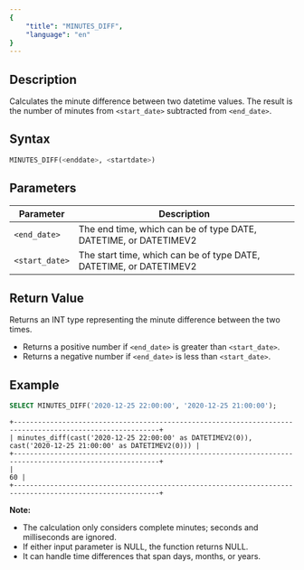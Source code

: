```yaml
---
{
    "title": "MINUTES_DIFF",
    "language": "en"
}
---
```


<!-- 
Licensed to the Apache Software Foundation (ASF) under one
or more contributor license agreements.  See the NOTICE file
distributed with this work for additional information
regarding copyright ownership.  The ASF licenses this file
to you under the Apache License, Version 2.0 (the
"License"); you may not use this file except in compliance
with the License.  You may obtain a copy of the License at

  http://www.apache.org/licenses/LICENSE-2.0

Unless required by applicable law or agreed to in writing,
software distributed under the License is distributed on an
"AS IS" BASIS, WITHOUT WARRANTIES OR CONDITIONS OF ANY
KIND, either express or implied.  See the License for the
specific language governing permissions and limitations
under the License.
-->


## Description

Calculates the minute difference between two datetime values. The result is the number of minutes from `<start_date>` subtracted from `<end_date>`.

## Syntax

```sql
MINUTES_DIFF(<enddate>, <startdate>)
```

## Parameters

| Parameter  | Description                                     |
|------------|-------------------------------------------------|
| `<end_date>`  | The end time, which can be of type DATE, DATETIME, or DATETIMEV2 |
| `<start_date>`  | The start time, which can be of type DATE, DATETIME, or DATETIMEV2 |

## Return Value

Returns an INT type representing the minute difference between the two times.
- Returns a positive number if `<end_date>` is greater than `<start_date>`.
- Returns a negative number if `<end_date>` is less than `<start_date>`.

## Example

```sql
SELECT MINUTES_DIFF('2020-12-25 22:00:00', '2020-12-25 21:00:00');
```

```text
+----------------------------------------------------------------------------------------------------------+
| minutes_diff(cast('2020-12-25 22:00:00' as DATETIMEV2(0)), cast('2020-12-25 21:00:00' as DATETIMEV2(0))) |
+----------------------------------------------------------------------------------------------------------+
|                                                                                                       60 |
+----------------------------------------------------------------------------------------------------------+
```

**Note:**
- The calculation only considers complete minutes; seconds and milliseconds are ignored.
- If either input parameter is NULL, the function returns NULL.
- It can handle time differences that span days, months, or years.

